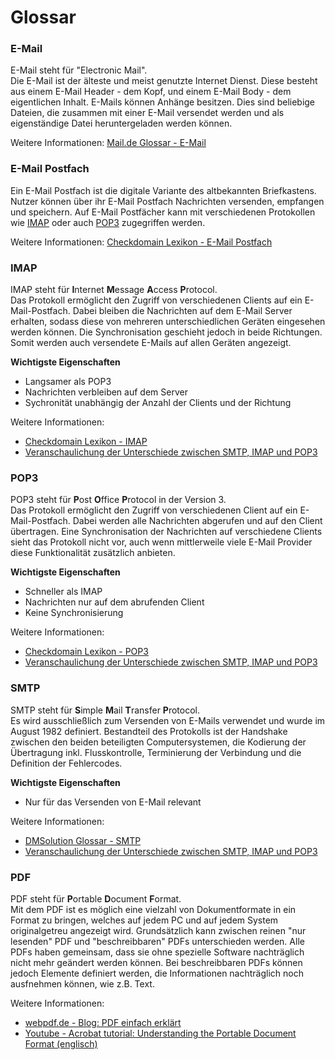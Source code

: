 # Glossar

### E-Mail

E-Mail steht für "Electronic Mail".<br />
Die E-Mail ist der älteste und meist genutzte Internet Dienst. Diese besteht aus einem E-Mail Header - dem Kopf, und 
einem E-Mail Body - dem eigentlichen Inhalt. E-Mails können Anhänge besitzen. Dies sind beliebige Dateien, die zusammen
mit einer E-Mail versendet werden und als eigenständige Datei heruntergeladen werden können.

Weitere Informationen:
[Mail.de Glossar - E-Mail](https://mail.de/glossar/e-mail/)

### E-Mail Postfach

Ein E-Mail Postfach ist die digitale Variante des altbekannten Briefkastens.<br />
Nutzer können über ihr E-Mail Postfach Nachrichten versenden, empfangen und speichern. Auf E-Mail Postfächer kann mit 
verschiedenen Protokollen wie [IMAP](#IMAP) oder auch [POP3](#POP3) zugegriffen werden.

Weitere Informationen:
[Checkdomain Lexikon - E-Mail Postfach](https://www.checkdomain.de/hosting/lexikon/email-postfach/)

### IMAP

IMAP steht für **I**nternet **M**essage **A**ccess **P**rotocol.<br />
Das Protokoll ermöglicht den Zugriff von verschiedenen Clients auf ein E-Mail-Postfach. Dabei bleiben die Nachrichten
auf dem E-Mail Server erhalten, sodass diese von mehreren unterschiedlichen Geräten eingesehen werden können. Die 
Synchronisation geschieht jedoch in beide Richtungen. Somit werden auch versendete E-Mails auf allen Geräten angezeigt.

**Wichtigste Eigenschaften**

* Langsamer als POP3
* Nachrichten verbleiben auf dem Server
* Sychronität unabhängig der Anzahl der Clients und der Richtung

Weitere Informationen:

* [Checkdomain Lexikon - IMAP](https://www.checkdomain.de/hosting/lexikon/imap/)
* [Veranschaulichung der Unterschiede zwischen SMTP, IMAP und POP3](https://www.youtube.com/watch?v=O187AH5s3hY)


### POP3

POP3 steht für **P**ost **O**ffice **P**rotocol in der Version 3.<br />
Das Protokoll ermöglicht den Zugriff von verschiedenen Client auf ein E-Mail-Postfach. Dabei werden alle Nachrichten
abgerufen und auf den Client übertragen. Eine Synchronisation der Nachrichten auf verschiedene Clients sieht das
Protokoll nicht vor, auch wenn mittlerweile viele E-Mail Provider diese Funktionalität zusätzlich anbieten.

**Wichtigste Eigenschaften**

* Schneller als IMAP
* Nachrichten nur auf dem abrufenden Client
* Keine Synchronisierung

Weitere Informationen:

* [Checkdomain Lexikon - POP3](https://www.checkdomain.de/hosting/lexikon/pop3/)
* [Veranschaulichung der Unterschiede zwischen SMTP, IMAP und POP3](https://www.youtube.com/watch?v=O187AH5s3hY)

### SMTP

SMTP steht für **S**imple **M**ail **T**ransfer **P**rotocol.<br />
Es wird ausschließlich zum Versenden von E-Mails verwendet und wurde im August 1982 definiert. Bestandteil des 
Protokolls ist der Handshake zwischen den beiden beteiligten Computersystemen, die Kodierung der Übertragung inkl. 
Flusskontrolle, Terminierung der Verbindung und die Definition der Fehlercodes.

**Wichtigste Eigenschaften**

* Nur für das Versenden von E-Mail relevant

Weitere Informationen:

* [DMSolution Glossar - SMTP](https://www.dmsolutions.de/glossar/smtp.html)
* [Veranschaulichung der Unterschiede zwischen SMTP, IMAP und POP3](https://www.youtube.com/watch?v=O187AH5s3hY)

### PDF

PDF steht für **P**ortable **D**ocument **F**ormat.<br />
Mit dem PDF ist es möglich eine vielzahl von Dokumentformate in ein Format zu bringen, welches auf jedem PC und auf 
jedem System originalgetreu angezeigt wird. Grundsätzlich kann zwischen reinen "nur lesenden" PDF und "beschreibbaren"
PDFs unterschieden werden. Alle PDFs haben gemeinsam, dass sie ohne spezielle Software nachträglich nicht mehr geändert
werden können. Bei beschreibbaren PDFs können jedoch Elemente definiert werden, die Informationen nachträglich noch
ausfnehmen können, wie z.B. Text.

Weitere Informationen:

* [webpdf.de - Blog: PDF einfach erklärt](https://www.webpdf.de/blog/pdf-einfach-erklaert/)
* [Youtube - Acrobat tutorial: Understanding the Portable Document Format (englisch)](https://www.youtube.com/watch?v=wK1cFLd9vJE)